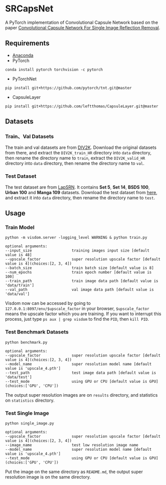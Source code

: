 # SRCapsNet
A PyTorch implementation of Convolutional Capsule Network based on the paper [Convolutional Capsule Network For Single Image Reflection Removal]().

## Requirements
- [Anaconda](https://www.anaconda.com/download/)
- PyTorch
```
conda install pytorch torchvision -c pytorch
```
- PyTorchNet
```
pip install git+https://github.com/pytorch/tnt.git@master
```
- CapsuleLayer
```
pip install git+https://github.com/leftthomas/CapsuleLayer.git@master
```

## Datasets

### Train、Val Datasets
The train and val datasets are from [DIV2K](https://data.vision.ee.ethz.ch/cvl/DIV2K/).
Download the original datasets from there, and extract the `DIV2K_train_HR` directory into `data` directory, then 
rename the directory name to `train`, extract the `DIV2K_valid_HR` directory into `data` directory, then 
rename the directory name to `val`. 

### Test Dataset
The test dataset are from [LapSRN](http://vllab.ucmerced.edu/wlai24/LapSRN/). It contains **Set 5**, **Set 14**, 
**BSDS 100**, **Urban 100** and **Manga 109** datasets. Download the test dataset from 
[here](http://vllab.ucmerced.edu/wlai24/LapSRN/results/SR_testing_datasets.zip), and extract it into `data` directory, 
then rename the directory name to `test`. 

## Usage

### Train Model
```
python -m visdom.server -logging_level WARNING & python train.py

optional arguments:
--input_size                  training images input size [default value is 48]
--upscale_factor              super resolution upscale factor [default value is 4](choices:[2, 3, 4])
--batch_size                  train batch size [default value is 8]
--num_epochs                  train epoch number [default value is 100]
--train_path                  train image data path [default value is 'data/train']
--val_path                    val image data path [default value is 'data/val']
```
Visdom now can be accessed by going to `127.0.0.1:8097/env/$upscale_factor` in your browser, 
`$upscale_factor` means the upscale factor which you are training. If you want to interrupt 
this process, just type `ps aux | grep visdom` to find the `PID`, then `kill PID`.

### Test Benchmark Datasets
```
python benchmark.py

optional arguments:
--upscale_factor              super resolution upscale factor [default value is 4](choices:[2, 3, 4])
--model_name                  super resolution model name [default value is 'upscale_4.pth']
--test_path                   test image data path [default value is 'data/test']
--test_mode                   using GPU or CPU [default value is GPU](choices:['GPU', 'CPU'])
```
The output super resolution images are on `results` directory, and statistics on `statistics` directory.

### Test Single Image
```
python single_image.py

optional arguments:
--upscale_factor              super resolution upscale factor [default value is 4](choices:[2, 3, 4])
--image_name                  test low resolution image name
--model_name                  super resolution model name [default value is 'upscale_4.pth']
--test_mode                   using GPU or CPU [default value is GPU](choices:['GPU', 'CPU'])
```
Put the image on the same directory as `README.md`, the output super resolution image is on the same directory.
